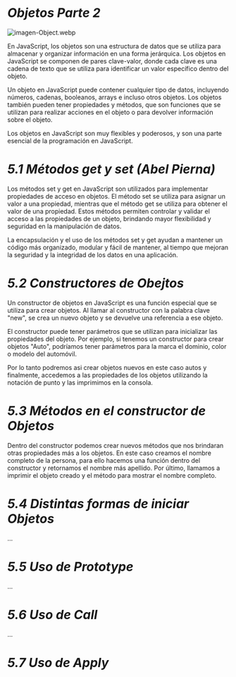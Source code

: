 # ***Objetos Parte 2***
![imagen-Object.webp](https://yeisondaza.com/static/85942c391309097cfa9e27acafc281d1/2bef9/1_rim5xncbxed_oszdsoknnq.png)

En JavaScript, los objetos son una estructura de datos que se utiliza para almacenar y organizar información en una forma jerárquica. Los objetos en JavaScript se componen de pares clave-valor, donde cada clave es una cadena de texto que se utiliza para identificar un valor específico dentro del objeto.

Un objeto en JavaScript puede contener cualquier tipo de datos, incluyendo números, cadenas, booleanos, arrays e incluso otros objetos. Los objetos también pueden tener propiedades y métodos, que son funciones que se utilizan para realizar acciones en el objeto o para devolver información sobre el objeto.

Los objetos en JavaScript son muy flexibles y poderosos, y son una parte esencial de la programación en JavaScript.

# *5.1 Métodos get y set (Abel Pierna)*
Los métodos set y get en JavaScript son utilizados para implementar propiedades de acceso en objetos. El método set se utiliza para asignar un valor a una propiedad, mientras que el método get se utiliza para obtener el valor de una propiedad. Estos métodos permiten controlar y validar el acceso a las propiedades de un objeto, brindando mayor flexibilidad y seguridad en la manipulación de datos.

La encapsulación y el uso de los métodos set y get ayudan a mantener un código más organizado, modular y fácil de mantener, al tiempo que mejoran la seguridad y la integridad de los datos en una aplicación.

# *5.2 Constructores de Obejtos*
Un constructor de objetos en JavaScript es una función especial que se utiliza para crear objetos. Al llamar al constructor con la palabra clave "new", se crea un nuevo objeto y se devuelve una referencia a ese objeto.

El constructor puede tener parámetros que se utilizan para inicializar las propiedades del objeto. Por ejemplo, si tenemos un constructor para crear objetos "Auto", podríamos tener parámetros para la marca el dominio, color o modelo del automóvil.

Por lo tanto podremos asi crear objetos nuevos en este caso autos y finalmente, accedemos a las propiedades de los objetos utilizando la notación de punto y las imprimimos en la consola.

# *5.3 Métodos en el constructor de Objetos*
Dentro del constructor podemos crear nuevos métodos que nos brindaran otras propiedades más a los objetos.
En este caso creamos el nombre completo de la persona, para ello hacemos una función dentro del constructor y retornamos el nombre más apellido.
Por último, llamamos a imprimir el objeto creado y el método para mostrar el nombre completo. 

# *5.4 Distintas formas de iniciar Objetos*
...

# *5.5 Uso de Prototype*
...

# *5.6 Uso de Call*
...

# *5.7 Uso de Apply*
